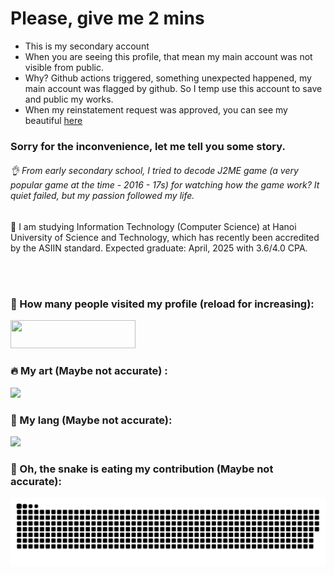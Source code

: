 # Please, give me 2 mins
- This is my secondary account
- When you are seeing this profile, that mean my main account was not visible from public.
- Why? Github actions triggered, something unexpected happened, my main account was flagged by github. So I temp use this account to save and public my works.
- When my reinstatement request was approved, you can see my beautiful [here](https://github.com/cuong02n)

### Sorry for the inconvenience, let me tell you some story.

###### 👌 From early secondary school, I tried to decode J2ME game (a very popular game at the time - 2016 - 17s) for watching how the game work? It quiet failed, but my passion followed my life. 

📖 I am studying Information Technology (Computer Science) at Hanoi University of Science and Technology, which has recently been accredited by the ASIIN standard. Expected graduate: April, 2025 with 3.6/4.0 CPA.

<br/>
<br/>

### 🥇 How many people visited my profile (reload for increasing):
<picture>
<img width="200" height="45" src="https://komarev.com/ghpvc/?username=cuong2905say&style=flat-square&color=blue" alt=""/>
</picture>

### 🔥 My art (Maybe not accurate) :
<picture>
<img src="https://streak-stats.demolab.com/?user=cuong2905say"/>
</picture>

### 🧠 My lang (Maybe not accurate):
<picture>
<img src="https://github-readme-stats.vercel.app/api/top-langs/?username=cuong2905say&hide=html,dart,CMake,C#,CSS&langs_count=6"/>
</picture>

### 🐍 Oh, the snake is eating my contribution (Maybe not accurate):
<picture>
<img alt="github-snake" src="https://raw.githubusercontent.com/cuong2905say/cuong2905say/output/github-contribution-grid-snake.svg" />
</picture>
